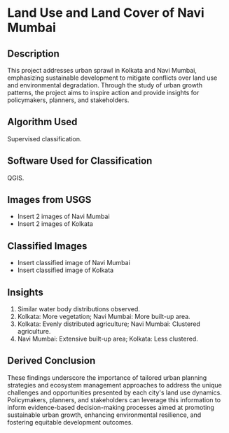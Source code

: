 # Land Use and Land Cover of Navi Mumbai

## Description
This project addresses urban sprawl in Kolkata and Navi Mumbai, emphasizing sustainable development to mitigate conflicts over land use and environmental degradation. Through the study of urban growth patterns, the project aims to inspire action and provide insights for policymakers, planners, and stakeholders.

## Algorithm Used
Supervised classification.

## Software Used for Classification
QGIS.

## Images from USGS
- Insert 2 images of Navi Mumbai
- Insert 2 images of Kolkata

## Classified Images
- Insert classified image of Navi Mumbai
- Insert classified image of Kolkata

## Insights
1. Similar water body distributions observed.
2. Kolkata: More vegetation; Navi Mumbai: More built-up area.
3. Kolkata: Evenly distributed agriculture; Navi Mumbai: Clustered agriculture.
4. Navi Mumbai: Extensive built-up area; Kolkata: Less clustered.

## Derived Conclusion
These findings underscore the importance of tailored urban planning strategies and ecosystem management approaches to address the unique challenges and opportunities presented by each city's land use dynamics. Policymakers, planners, and stakeholders can leverage this information to inform evidence-based decision-making processes aimed at promoting sustainable urban growth, enhancing environmental resilience, and fostering equitable development outcomes.

